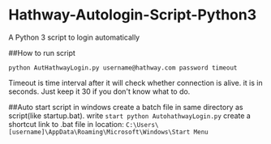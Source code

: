 Hathway-Autologin-Script-Python3
================================

A Python 3 script to login automatically

##How to run script

```python AutHathwayLogin.py username@hathway.com password timeout```

Timeout is time interval after it will check whether connection is alive. it is in seconds. Just keep it 30 if you don't know what to do.

##Auto start script in windows
create a batch file in same directory as script(like startup.bat). 
write ```start python AutohathwayLogin.py```
create a shortcut link to .bat file in location: ```C:\Users\[username]\AppData\Roaming\Microsoft\Windows\Start Menu```


